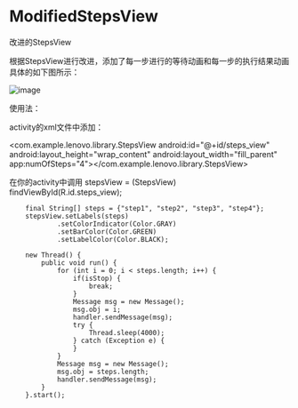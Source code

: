# ModifiedStepsView
改进的StepsView

根据StepsView进行改进，添加了每一步进行的等待动画和每一步的执行结果动画
具体的如下图所示：


![image](https://github.com/gpfduoduo/ModifiedStepsView/tree/master/ModifiedStepsView/gif/device-2015-08-18-135551.png )


使用法：


activity的xml文件中添加：

<com.example.lenovo.library.StepsView
        android:id="@+id/steps_view"
        android:layout_height="wrap_content"
        android:layout_width="fill_parent"
        app:numOfSteps="4"></com.example.lenovo.library.StepsView>


在你的activity中调用
stepsView = (StepsView) findViewById(R.id.steps_view);

        final String[] steps = {"step1", "step2", "step3", "step4"};
        stepsView.setLabels(steps)
                .setColorIndicator(Color.GRAY)
                .setBarColor(Color.GREEN)
                .setLabelColor(Color.BLACK);

        new Thread() {
            public void run() {
                for (int i = 0; i < steps.length; i++) {
                    if(isStop) {
                        break;
                    }
                    Message msg = new Message();
                    msg.obj = i;
                    handler.sendMessage(msg);
                    try {
                        Thread.sleep(4000);
                    } catch (Exception e) {
                    }
                }
                Message msg = new Message();
                msg.obj = steps.length;
                handler.sendMessage(msg);
            }
        }.start();

